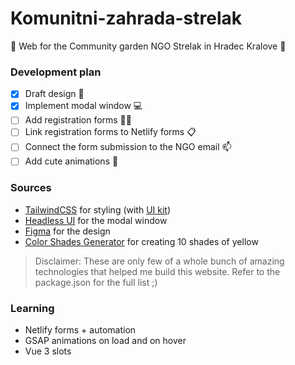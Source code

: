 # Komunitni-zahrada-strelak

🌱 Web for the Community garden NGO Strelak in Hradec Kralove 🌱

### Development plan

- [x] Draft design 🎨
- [x] Implement modal window 💻
- [ ] Add registration forms 👩‍🌾
- [ ] Link registration forms to Netlify forms 📋
- [ ] Connect the form submission to the NGO email 📫
- [ ] Add cute animations 🌳

### Sources

- [TailwindCSS](https://tailwindcss.com/) for styling (with [UI kit](https://tailwindui.com/))
- [Headless UI](https://headlessui.dev/) for the modal window
- [Figma](https://www.figma.com/) for the design
- [Color Shades Generator](https://mdigi.tools/color-shades/) for creating 10 shades of yellow

> Disclaimer: These are only few of a whole bunch of amazing technologies that helped me build this website. Refer to the package.json for the full list ;)

### Learning

- Netlify forms + automation
- GSAP animations on load and on hover
- Vue 3 slots
